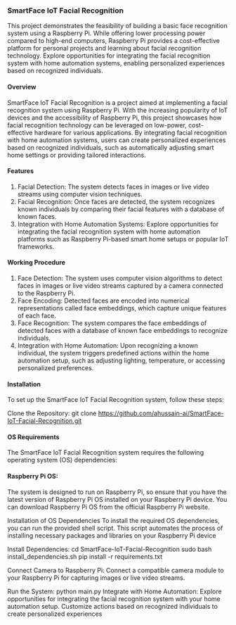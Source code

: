 ### SmartFace IoT Facial Recognition
This project demonstrates the feasibility of building a basic face recognition system using a Raspberry Pi. While offering lower processing power compared to high-end computers, Raspberry Pi provides a cost-effective platform for personal projects and learning about facial recognition technology. Explore opportunities for integrating the facial recognition system with home automation systems, enabling personalized experiences based on recognized individuals.

#### Overview
SmartFace IoT Facial Recognition is a project aimed at implementing a facial recognition system using Raspberry Pi. With the increasing popularity of IoT devices and the accessibility of Raspberry Pi, this project showcases how facial recognition technology can be leveraged on low-power, cost-effective hardware for various applications. By integrating facial recognition with home automation systems, users can create personalized experiences based on recognized individuals, such as automatically adjusting smart home settings or providing tailored interactions.

#### Features
1. Facial Detection: The system detects faces in images or live video streams using computer vision techniques.
2. Facial Recognition: Once faces are detected, the system recognizes known individuals by comparing their facial features with a database of known faces.
3. Integration with Home Automation Systems: Explore opportunities for integrating the facial recognition system with home automation platforms such as Raspberry Pi-based smart home setups or popular IoT frameworks.

#### Working Procedure
1. Face Detection: The system uses computer vision algorithms to detect faces in images or live video streams captured by a camera connected to the Raspberry Pi.
2. Face Encoding: Detected faces are encoded into numerical representations called face embeddings, which capture unique features of each face.
3. Face Recognition: The system compares the face embeddings of detected faces with a database of known face embeddings to recognize individuals.
4. Integration with Home Automation: Upon recognizing a known individual, the system triggers predefined actions within the home automation setup, such as adjusting lighting, temperature, or accessing personalized preferences.
   
#### Installation
To set up the SmartFace IoT Facial Recognition system, follow these steps:

Clone the Repository:
  git clone https://github.com/ahussain-ai/SmartFace-IoT-Facial-Recognition.git

#### OS Requirements
The SmartFace IoT Facial Recognition system requires the following operating system (OS) dependencies:

#### Raspberry Pi OS: 
The system is designed to run on Raspberry Pi, so ensure that you have the latest version of Raspberry Pi OS installed on your Raspberry Pi device. You can download Raspberry Pi OS from the official Raspberry Pi website.

Installation of OS Dependencies
To install the required OS dependencies, you can run the provided shell script. This script automates the process of installing necessary packages and libraries on your Raspberry Pi device
  
Install Dependencies:
  cd SmartFace-IoT-Facial-Recognition
  sudo bash install_dependencies.sh
  pip install -r requirements.txt

Connect Camera to Raspberry Pi: Connect a compatible camera module to your Raspberry Pi for capturing images or live video streams.

Run the System:
  python main.py
Integrate with Home Automation: Explore opportunities for integrating the facial recognition system with your home automation setup. Customize actions based on recognized individuals to create personalized experiences
